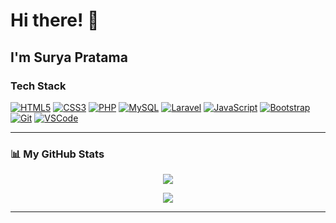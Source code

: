 
# Hi there! 👋

## I'm Surya Pratama

### Tech Stack

[![HTML5](https://img.shields.io/badge/HTML5-E34F26?style=flat-square&logo=html5&logoColor=white)](https://developer.mozilla.org/en-US/docs/Web/HTML)  [![CSS3](https://img.shields.io/badge/CSS3-1572B6?style=flat-square&logo=css3&logoColor=white)](https://developer.mozilla.org/en-US/docs/Web/CSS)  [![PHP](https://img.shields.io/badge/PHP-777BB4?style=flat-square&logo=php&logoColor=white)](https://www.php.net/)  [![MySQL](https://img.shields.io/badge/MySQL-4479A1?style=flat-square&logo=mysql&logoColor=white)](https://www.mysql.com/)  [![Laravel](https://img.shields.io/badge/Laravel-F9531E?style=flat-square&logo=laravel&logoColor=white)](https://laravel.com/)  [![JavaScript](https://img.shields.io/badge/JavaScript-F7DF1E?style=flat-square&logo=javascript&logoColor=black)](https://developer.mozilla.org/en-US/docs/Web/JavaScript)  [![Bootstrap](https://img.shields.io/badge/Bootstrap-7952B3?style=flat-square&logo=bootstrap&logoColor=white)](https://getbootstrap.com/)  [![Git](https://img.shields.io/badge/Git-F05032?style=flat-square&logo=git&logoColor=white)](https://git-scm.com/)  [![VSCode](https://img.shields.io/badge/VSCode-007ACC?style=flat-square&logo=visual-studio-code&logoColor=white)](https://code.visualstudio.com/)

---
<!-- Stats -->
### 📊 My GitHub Stats
<p align="center">
  <img src="https://github-readme-stats.vercel.app/api?username=bangsuryapratama&show_icons=true&theme=tokyonight" />
</p>

<p align="center">
  <img src="https://github-readme-streak-stats.herokuapp.com?user=bangsuryapratama&theme=tokyonight&date_format=M%20j%5B%2C%20Y%5D" />
</p>

---

